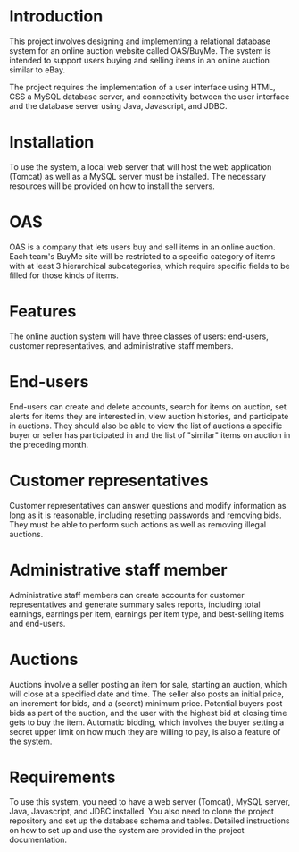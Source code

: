 <h1> Introduction </h1>
This project involves designing and implementing a relational database system for an online auction website called OAS/BuyMe. The system is intended to support users buying and selling items in an online auction similar to eBay.

The project requires the implementation of a user interface using HTML, CSS a MySQL database server, and connectivity between the user interface and the database server using Java, Javascript, and JDBC.

<h1>Installation</h1>
To use the system, a local web server that will host the web application (Tomcat) as well as a MySQL server must be installed. The necessary resources will be provided on how to install the servers.

<h1>OAS</h1>
OAS is a company that lets users buy and sell items in an online auction. Each team's BuyMe site will be restricted to a specific category of items with at least 3 hierarchical subcategories, which require specific fields to be filled for those kinds of items.

<h1>Features</h1>
The online auction system will have three classes of users: end-users, customer representatives, and administrative staff members.

<h1>End-users</h1>
End-users can create and delete accounts, search for items on auction, set alerts for items they are interested in, view auction histories, and participate in auctions. They should also be able to view the list of auctions a specific buyer or seller has participated in and the list of "similar" items on auction in the preceding month.

<h1>Customer representatives </h1>
Customer representatives can answer questions and modify information as long as it is reasonable, including resetting passwords and removing bids. They must be able to perform such actions as well as removing illegal auctions.

<h1>Administrative staff member</h1>
Administrative staff members can create accounts for customer representatives and generate summary sales reports, including total earnings, earnings per item, earnings per item type, and best-selling items and end-users.

<h1>Auctions</h1>
Auctions involve a seller posting an item for sale, starting an auction, which will close at a specified date and time. The seller also posts an initial price, an increment for bids, and a (secret) minimum price. Potential buyers post bids as part of the auction, and the user with the highest bid at closing time gets to buy the item. Automatic bidding, which involves the buyer setting a secret upper limit on how much they are willing to pay, is also a feature of the system.

<h1>Requirements</h1>
To use this system, you need to have a web server (Tomcat), MySQL server, Java, Javascript, and JDBC installed. You also need to clone the project repository and set up the database schema and tables. Detailed instructions on how to set up and use the system are provided in the project documentation.






